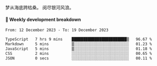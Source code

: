 梦从海底跨枯桑。
阅尽银河风浪。


#### 📝 Weekly development breakdown

<!--START_SECTION:waka-->

```txt
From: 12 December 2023 - To: 19 December 2023

TypeScript   7 hrs 9 mins    ████████████████████████▒   96.67 %
Markdown     5 mins          ▒░░░░░░░░░░░░░░░░░░░░░░░░   01.23 %
JavaScript   5 mins          ▒░░░░░░░░░░░░░░░░░░░░░░░░   01.18 %
CSS          2 mins          ░░░░░░░░░░░░░░░░░░░░░░░░░   00.65 %
JSON         0 secs          ░░░░░░░░░░░░░░░░░░░░░░░░░   00.11 %
```

<!--END_SECTION:waka-->



